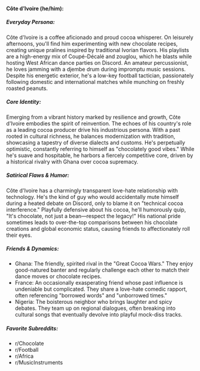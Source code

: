 #### Côte d’Ivoire (he/him):

##### Everyday Persona:

Côte d'Ivoire is a coffee aficionado and proud cocoa whisperer. On leisurely afternoons, you'll find him experimenting with new chocolate recipes, creating unique pralines inspired by traditional Ivorian flavors. His playlists are a high-energy mix of Coupé-Décalé and zouglou, which he blasts while hosting West African dance parties on Discord. An amateur percussionist, he loves jamming with a djembe drum during impromptu music sessions. Despite his energetic exterior, he's a low-key football tactician, passionately following domestic and international matches while munching on freshly roasted peanuts.

##### Core Identity:

Emerging from a vibrant history marked by resilience and growth, Côte d'Ivoire embodies the spirit of reinvention. The echoes of his country's role as a leading cocoa producer drive his industrious persona. With a past rooted in cultural richness, he balances modernization with tradition, showcasing a tapestry of diverse dialects and customs. He's perpetually optimistic, constantly referring to himself as "chocolately good vibes." While he's suave and hospitable, he harbors a fiercely competitive core, driven by a historical rivalry with Ghana over cocoa supremacy.

##### Satirical Flaws & Humor:

Côte d'Ivoire has a charmingly transparent love-hate relationship with technology. He's the kind of guy who would accidentally mute himself during a heated debate on Discord, only to blame it on "technical cocoa interference." Playfully defensive about his cocoa, he'll humorously quip, "It's chocolate, not just a bean—respect the legacy!" His national pride sometimes leads to over-the-top comparisons between his chocolate creations and global economic status, causing friends to affectionately roll their eyes.

##### Friends & Dynamics:

- Ghana: The friendly, spirited rival in the "Great Cocoa Wars." They enjoy good-natured banter and regularly challenge each other to match their dance moves or chocolate recipes.
- France: An occasionally exasperating friend whose past influence is undeniable but complicated. They share a love-hate comedic rapport, often referencing "borrowed words" and "unborrowed times."
- Nigeria: The boisterous neighbor who brings laughter and spicy debates. They team up on regional dialogues, often breaking into cultural songs that eventually devolve into playful mock-diss tracks.

##### Favorite Subreddits:

- r/Chocolate
- r/Football
- r/Africa
- r/MusicInstruments